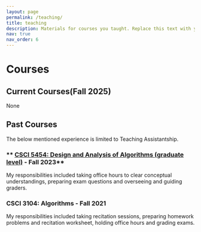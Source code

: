 ```yaml
---
layout: page
permalink: /teaching/
title: teaching
description: Materials for courses you taught. Replace this text with your description.
nav: true
nav_order: 6
---
```


# Courses

## Current Courses(Fall 2025)

None

## Past Courses

The below mentioned experience is limited to Teaching Assistantship. 

### ** [CSCI 5454: Design and Analysis of Algorithms (graduate level)](https://www.bowaggoner.com/courses/2023/csci5454/) - Fall 2023**

My responsibilities included taking office hours to clear conceptual understandings, preparing exam questions and
overseeing and guiding graders.

### **CSCI 3104: Algorithms - Fall 2021**

My responsibilities included taking recitation sessions, preparing homework problems and recitation worksheet,
holding office hours and grading exams.
